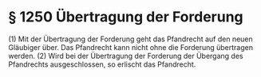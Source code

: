 # § 1250 Übertragung der Forderung
(1) Mit der Übertragung der Forderung geht das Pfandrecht auf den neuen Gläubiger über. Das Pfandrecht kann nicht ohne die Forderung übertragen werden.
(2) Wird bei der Übertragung der Forderung der Übergang des Pfandrechts ausgeschlossen, so erlischt das Pfandrecht.